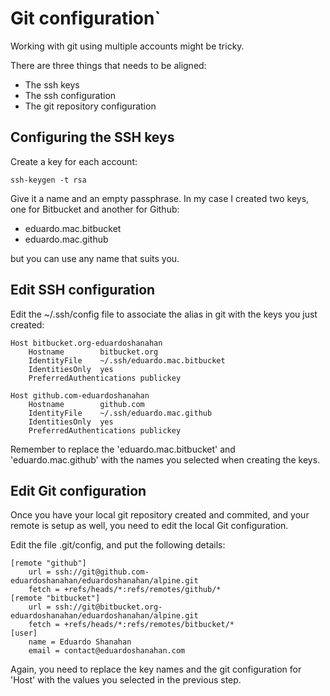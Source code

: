 # Git configuration`

Working with git using multiple accounts might be tricky.

There are three things that needs to be aligned:

* The ssh keys
* The ssh configuration
* The git repository configuration

## Configuring the SSH keys

Create a key for each account:
```
ssh-keygen -t rsa
```
Give it a name and an empty passphrase. In my case I created two keys, one for Bitbucket and another for Github:
* eduardo.mac.bitbucket
* eduardo.mac.github

but you can use any name that suits you.

## Edit SSH configuration

Edit the ~/.ssh/config file to associate the alias in git with the keys you just created:

```
Host bitbucket.org-eduardoshanahan
    Hostname        bitbucket.org
    IdentityFile    ~/.ssh/eduardo.mac.bitbucket
    IdentitiesOnly  yes
    PreferredAuthentications publickey

Host github.com-eduardoshanahan
    Hostname        github.com
    IdentityFile    ~/.ssh/eduardo.mac.github
    IdentitiesOnly  yes
    PreferredAuthentications publickey
```

Remember to replace the 'eduardo.mac.bitbucket' and 'eduardo.mac.github' with the names you selected when creating the keys.

## Edit Git configuration

Once you have your local git repository created and commited, and your remote is setup as well, you need to edit the local Git configuration.

Edit the file .git/config, and put the following details:

```
[remote "github"]
	url = ssh://git@github.com-eduardoshanahan/eduardoshanahan/alpine.git
	fetch = +refs/heads/*:refs/remotes/github/*
[remote "bitbucket"]
	url = ssh://git@bitbucket.org-eduardoshanahan/eduardoshanahan/alpine.git
	fetch = +refs/heads/*:refs/remotes/bitbucket/*
[user]
	name = Eduardo Shanahan
	email = contact@eduardoshanahan.com
```

Again, you need to replace the key names and the git configuration for 'Host' with the values you selected in the previous step.
